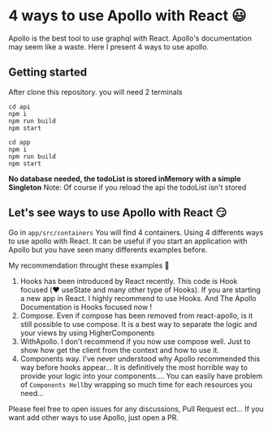 # 4 ways to use Apollo with React 😃

Apollo is the best tool to use graphql with React. Apollo's documentation may seem like a waste. Here I present 4 ways to use apollo.

## Getting started

After clone this repository. you will need 2 terminals

```
cd api
npm i
npm run build
npm start
```
```
cd app
npm i
npm run build
npm start
```

**No database needed,  the todoList is stored inMemory with a simple Singleton**
Note: Of course if you reload the api the todoList isn't stored

## Let's see ways to use Apollo with React 😏

Go in ` app/src/containers `
You will find 4 containers. Using 4 differents ways to use apollo with React. It can be useful if you start an application with Apollo but you have seen many differents examples before.

My recommendation throught these examples 🙂

1. Hooks has been introduced by React recently. This code is Hook focused (❤️ useState and many other type of Hooks). If you are starting a new app in React. I highly recommend to use Hooks. And The Apollo Documentation is Hooks focused now !
2. Compose. Even if compose has been removed from react-apollo, is it still possible to use compose. It is a best way to separate the logic and your views by using  HigherComponents
3. WithApollo. I don't recommend if you now use compose well. Just to show how get the client from the context and how to use it.
4. Components way. I've never understood why Apollo recommended this way before hooks appear... It is definitively the most horrible way to provide your logic into your components.... You can easily have problem of ` Components Hell `by wrapping so much time for each resources you need...



Please feel free to open issues for any discussions, Pull Request ect... If you want add other ways to use Apollo, just open a PR.
